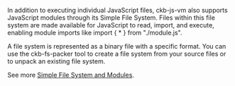 In addition to executing individual JavaScript files, ckb-js-vm also supports JavaScript modules through its Simple File System. Files within this file system are made available for JavaScript to read, import, and execute, enabling module imports like import { \* } from "./module.js".

A file system is represented as a binary file with a specific format. You can use the ckb-fs-packer tool to create a file system from your source files or to unpack an existing file system.

See more [Simple File System and Modules](https://github.com/nervosnetwork/ckb-js-vm/blob/main/docs/tutorial/src/file-system.md).
